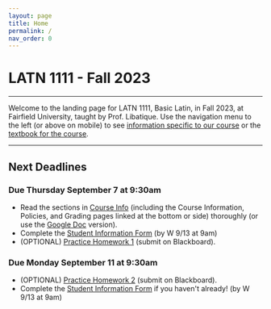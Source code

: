 ```yaml
---
layout: page
title: Home
permalink: /
nav_order: 0
---
```


# LATN 1111 - Fall 2023

***

Welcome to the landing page for LATN 1111, Basic Latin, in Fall 2023, at Fairfield University, taught by Prof. Libatique. Use the navigation menu to the left (or above on mobile) to see [information specific to our course](/course_info) or the [textbook for the course](/textbook).

***

## Next Deadlines

### Due Thursday September 7 at 9:30am

* Read the sections in [Course Info](../course_info) (including the Course Information, Policies, and Grading pages linked at the bottom or side) thoroughly (or use the [Google Doc](https://docs.google.com/document/d/1hXAiZLVPesEXbv-ah-blBEcr_Noly4O5QjQgDGG2P2s/edit?usp=sharing) version).
* Complete the [Student Information Form](https://forms.gle/CDtFDXaZoGHU5Nk67) (by W 9/13 at 9am)
* (OPTIONAL) [Practice Homework 1](../homework/homework#practice-homework-1-due-r-97) (submit on Blackboard).

### Due Monday September 11 at 9:30am

* (OPTIONAL) [Practice Homework 2](../homework/homework#practice-homework-2-due-m-911) (submit on Blackboard).
* Complete the [Student Information Form](https://forms.gle/CDtFDXaZoGHU5Nk67) if you haven't already! (by W 9/13 at 9am)